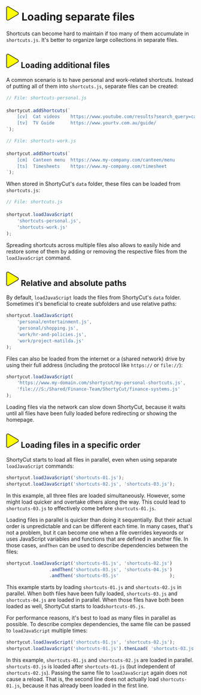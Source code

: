 # ![](img/arrow.svg) Loading separate files

Shortcuts can become hard to maintain if too many of them accumulate in `shortcuts.js`.
It's better to organize large collections in separate files.

## ![](img/arrow.svg) Loading additional files

A common scenario is to have personal and work-related shortcuts.
Instead of putting all of them into `shortcuts.js`, separate files can be created:


```javascript
// File: shortcuts-personal.js

shortycut.addShortcuts(`
    [cv]  Cat videos    https://www.youtube.com/results?search_query=cats
    [tv]  TV Guide      https://www.yourtv.com.au/guide/
`);
```

```javascript
// File: shortcuts-work.js

shortycut.addShortcuts(`
    [cm]  Canteen menu  https://www.my-company.com/canteen/menu
    [ts]  Timesheets    https://www.my-company.com/timesheet
`);
```

When stored in ShortyCut's `data` folder, these files can be loaded from `shortcuts.js`:

```javascript
// File: shortcuts.js

shortycut.loadJavaScript(
    'shortcuts-personal.js',
    'shortcuts-work.js'
);
```

Spreading shortcuts across multiple files also allows to easily hide and restore some of them
by adding or removing the respective files from the `loadJavaScript` command.

## ![](img/arrow.svg) Relative and absolute paths

By default, `loadJavaScript` loads the files from ShortyCut's `data` folder.
Sometimes it's beneficial to create subfolders and use relative paths:

```javascript
shortycut.loadJavaScript(
    'personal/entertainment.js',
    'personal/shopping.js',
    'work/hr-and-policies.js',
    'work/project-matilda.js'
);
```

Files can also be loaded from the internet or a (shared network) drive
by using their full address (including the protocol like `https://` or `file://`):

```javascript
shortycut.loadJavaScript(
    'https://www.my-domain.com/shortycut/my-personal-shortcuts.js',
    'file:///S:/Shared/Finance-Team/ShortyCut/finance-systems.js'
);
```

Loading files via the network can slow down ShortyCut,
because it waits until all files have been fully loaded before redirecting or showing the homepage.

## ![](img/arrow.svg) Loading files in a specific order

ShortyCut starts to load all files in parallel, even when using separate `loadJavaScript` commands:

```javascript
shortycut.loadJavaScript('shortcuts-01.js');
shortycut.loadJavaScript('shortcuts-02.js', 'shortcuts-03.js');
```

In this example, all three files are loaded simultaneously.
However, some might load quicker and overtake others along the way.
This could lead to `shortcuts-03.js` to effectively come before `shortcuts-01.js`.

Loading files in parallel is quicker than doing it sequentially.
But their actual order is unpredictable and can be different each time.
In many cases, that's not a problem, but it can become one when a file overrides keywords
or uses JavaScript variables and functions that are defined in another file.
In those cases, `andThen` can be used to describe dependencies between the files:

```javascript
shortycut.loadJavaScript('shortcuts-01.js', 'shortcuts-02.js')
                .andThen('shortcuts-03.js', 'shortcuts-04.js')
                .andThen('shortcuts-05.js'                   );
```

This example starts by loading `shortcuts-01.js` and `shortcuts-02.js` in parallel.
When both files have been fully loaded, `shortcuts-03.js` and `shortcuts-04.js` are loaded in parallel.
When those files have both been loaded as well, ShortyCut starts to load`shortcuts-05.js`.

For performance reasons, it's best to load as many files in parallel as possible.
To describe complex dependencies, the same file can be passed to `loadJavaScript` multiple times:

```javascript
shortycut.loadJavaScript('shortcuts-01.js', 'shortcuts-02.js');
shortycut.loadJavaScript('shortcuts-01.js').thenLoad( 'shortcuts-03.js');
```

In this example, `shortcuts-01.js` and `shortcuts-02.js` are loaded in parallel.
`shortcuts-03.js` is loaded after `shortcuts-01.js` (but independent of `shortcuts-02.js`).
Passing the same file to `loadJavaScript` again does not cause a reload.
That is, the second line does not actually load `shortcuts-01.js`, because it has already been loaded in the first line.

